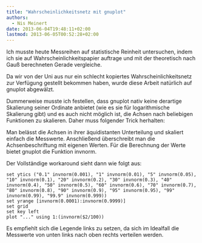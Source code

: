 ```yaml
---
title: "Wahrscheinlichkeitsnetz mit gnuplot"
authors:
  - Nis Meinert
date: 2013-06-04T19:48:11+02:00
lastmod: 2013-06-05T00:52:28+02:00
---
```


Ich musste heute Messreihen auf statistische Reinheit untersuchen, indem ich sie auf Wahrscheinlichkeitspapier auftrage und mit der theoretisch nach Gauß berechneten Gerade vergleiche.

Da wir von der Uni aus nur ein schlecht kopiertes Wahrscheinlichkeitsnetz zur Verfügung gestellt bekommen haben, wurde diese Arbeit natürlich auf gnuplot abgewälzt.

Dummerweise musste ich festellen, dass gnuplot nativ keine derartige Skalierung seiner Ordinate anbietet (wie es sie für logarithmische Skalierung gibt) und es auch nicht möglich ist, die Achsen nach beliebigen Funktionen zu skalieren. Daher muss folgender Trick herhalten:

Man belässt die Achsen in ihrer äquidistanten Unterteilung und skaliert einfach die Messwerte. Anschließend überschreibt man die Achsenbeschriftung mit eigenen Werten. Für die Berechnung der Werte bietet gnuplot die Funktion invnorm.

Der Vollständige workaround sieht dann wie folgt aus:

```gnuplot
set ytics ("0.1" invnorm(0.001), "1" invnorm(0.01), "5" invnorm(0.05), "10" invnorm(0.1), "20" invnorm(0.2), "30" invnorm(0.3), "40" invnorm(0.4), "50" invnorm(0.5), "60" invnorm(0.6), "70" invnorm(0.7), "80" invnorm(0.8), "90" invnorm(0.9), "95" invnorm(0.95), "99" invnorm(0.99), "99.9" invnorm(0.999))
set yrange [invnorm(0.0001):invnorm(0.9999)]
set grid
set key left
plot "..." using 1:(invnorm($2/100))
```

Es empfiehlt sich die Legende links zu setzen, da sich im Idealfall die Messwerte von unten links nach oben rechts verteilen werden.
